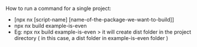 How to run a command for a single project:

- [npx nx [script-name] [name-of-the-package-we-want-to-build]]
- npx nx build example-is-even
- Eg: npx nx build example-is-even > it will create dist folder in the project directory ( in this case, a dist folder in example-is-even folder )

